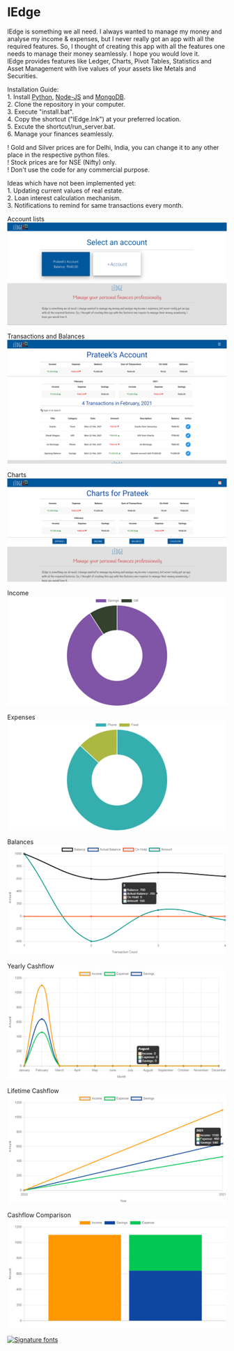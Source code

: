 # lEdge
lEdge is something we all need. I always wanted to manage my money and analyse my income & expenses, but I never really got an app with all the required features. So, I thought of creating this app with all the features one needs to manage their money seamlessly. I hope you would love it.
<br/>lEdge provides features like Ledger, Charts, Pivot Tables, Statistics and Asset Management with live values of your assets like Metals and Securities.

Installation Guide: <br/>
        1. Install [Python](https://www.python.org/downloads/), [Node-JS](https://nodejs.org/en/download/) and [MongoDB](https://www.mongodb.com/try/download/community).<br/>
        2. Clone the repository in your computer.<br/>
        3. Execute "install.bat".<br/>
        4. Copy the shortcut ("lEdge.lnk") at your preferred location.<br/>
        5. Excute the shortcut/run_server.bat.<br/>
        6. Manage your finances seamlessly.

! Gold and Silver prices are for Delhi, India, you can change it to any other place in the respective python files.<br/>
! Stock prices are for NSE (Nifty) only.<br/>
! Don't use the code for any commercial purpose.

Ideas which have not been implemented yet:<br/>
        1. Updating current values of real estate.<br/>
        2. Loan interest calculation mechanism.<br/>
        3. Notifications to remind for same transactions every month.<br/>

Account lists
![Account](screenshots/Account.png)

Transactions and Balances
![Ledger](screenshots/Ledger.png)

Charts
![Charts](screenshots/charts.png)

Income
![Income](screenshots/income.png)

Expenses
![Charts](screenshots/expenses.png)

Balances
![Balances](screenshots/balances.png)

Yearly Cashflow
![Yearly Cashflow](screenshots/cashflowyearly.png)

Lifetime Cashflow
![Lifetime Cashflow](screenshots/cashflowlt.png)

Cashflow Comparison
![Cashflow Comparison](screenshots/cashflow.png)

[![Signature fonts](https://see.fontimg.com/api/renderfont4/mOBm/eyJyIjoiZnMiLCJoIjo2MSwidyI6MTI1MCwiZnMiOjQ5LCJmZ2MiOiIjMDAwMDAwIiwiYmdjIjoiI0ZGRkZGRiIsInQiOjF9/UHJhdGVla0R1YmV5/autograf-personal-use-only.png)](https://www.fontspace.com/category/signature)